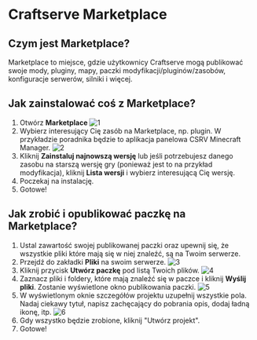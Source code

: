 # Craftserve Marketplace

## Czym jest Marketplace?
Marketplace to miejsce, gdzie użytkownicy Craftserve mogą publikować swoje mody, pluginy, mapy, paczki modyfikacji/pluginów/zasobów, konfiguracje serwerów, silniki i więcej.

## Jak zainstalować coś z Marketplace?

1. Otwórz **Marketplace**
    ![1](../img/marketplace/1.png)
2. Wybierz interesujący Cię zasób na Marketplace, np. plugin. W przykładzie poradnika będzie to aplikacja panelowa CSRV Minecraft Manager.
    ![2](../img/marketplace/2.png)
3. Kliknij **Zainstaluj najnowszą wersję** lub jeśli potrzebujesz danego zasobu na starszą wersję gry (ponieważ jest to na przykład modyfikacja), kliknij **Lista wersji** i wybierz interesującą Cię wersję.
4. Poczekaj na instalację.
5. Gotowe!

## Jak zrobić i opublikować paczkę na Marketplace?

1. Ustal zawartość swojej publikowanej paczki oraz upewnij się, że wszystkie pliki które mają się w niej znaleźć, są na Twoim serwerze.
2. Przejdź do zakładki **Pliki** na swoim serwerze.
    ![3](../img/marketplace/3.png)
3. Kliknij przycisk **Utwórz paczkę** pod listą Twoich plików.
     ![4](../img/marketplace/4.png)
4. Zaznacz pliki i foldery, które mają znaleźć się w paczce i kliknij **Wyślij pliki**. Zostanie wyświetlone okno publikowania paczki.
    ![5](../img/marketplace/5.png)
5. W wyświetlonym oknie szczegółów projektu uzupełnij wszystkie pola. Nadaj ciekawy tytuł, napisz zachęcający do pobrania opis, dodaj ładną ikonę, itp.
    ![6](../img/marketplace/6.png)
6. Gdy wszystko będzie zrobione, kliknij "Utwórz projekt".
7. Gotowe!
